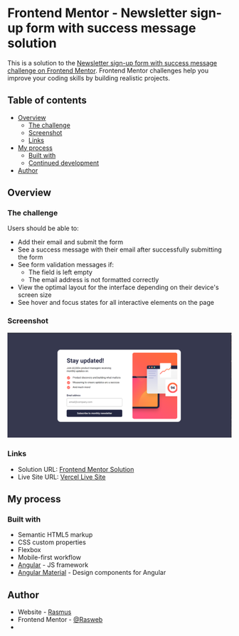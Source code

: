 # Frontend Mentor - Newsletter sign-up form with success message solution

This is a solution to the [Newsletter sign-up form with success message challenge on Frontend Mentor](https://www.frontendmentor.io/challenges/newsletter-signup-form-with-success-message-3FC1AZbNrv). Frontend Mentor challenges help you improve your coding skills by building realistic projects.

## Table of contents

- [Overview](#overview)
  - [The challenge](#the-challenge)
  - [Screenshot](#screenshot)
  - [Links](#links)
- [My process](#my-process)
  - [Built with](#built-with)
  - [Continued development](#continued-development)
- [Author](#author)

## Overview

### The challenge

Users should be able to:

- Add their email and submit the form
- See a success message with their email after successfully submitting the form
- See form validation messages if:
  - The field is left empty
  - The email address is not formatted correctly
- View the optimal layout for the interface depending on their device's screen size
- See hover and focus states for all interactive elements on the page

### Screenshot

![Desktop view screenshot](./src/assets/screenshot-page.png)

### Links

- Solution URL: [Frontend Mentor Solution](https://www.frontendmentor.io/solutions/frontend-mentor-newsletter-signup-form-using-angular-n4cemcBJvy)
- Live Site URL: [Vercel Live Site](https://frontend-mentor-newsletter-github-pages.vercel.app/)

## My process

### Built with

- Semantic HTML5 markup
- CSS custom properties
- Flexbox
- Mobile-first workflow
- [Angular](https://angular.io/) - JS framework
- [Angular Material](https://material.angular.io/) - Design components for Angular

## Author

- Website - [Rasmus]([https://www.your-site.com](https://personal-website-game-inspired.vercel.app/))
- Frontend Mentor - [@Rasweb](https://www.frontendmentor.io/profile/yourusername)
- 
